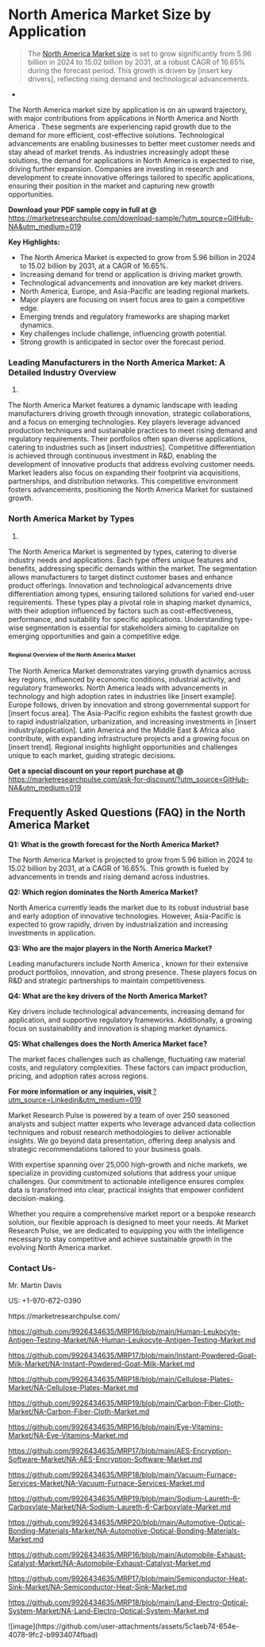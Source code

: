 <h1>North America  Market&nbsp;Size by Application</h1><blockquote><p>The <a href="https://marketresearchpulse.com/download-sample/?utm_source=GitHub-NA&amp;utm_medium=019">North America  Market size</a> is set to grow significantly from 5.96 billion in 2024 to 15.02 billion by 2031, at a robust CAGR of 16.65% during the forecast period. This growth is driven by [insert key drivers], reflecting rising demand and technological advancements.</p></blockquote><ul><li></li></ul><p>The North America  market size by application is on an upward trajectory, with major contributions from applications in North America  and North America . These segments are experiencing rapid growth due to the demand for more efficient, cost-effective solutions. Technological advancements are enabling businesses to better meet customer needs and stay ahead of market trends. As industries increasingly adopt these solutions, the demand for applications in North America  is expected to rise, driving further expansion. Companies are investing in research and development to create innovative offerings tailored to specific applications, ensuring their position in the market and capturing new growth opportunities.</p><p><strong>Download your PDF sample copy in full at @ </strong><a href="https://marketresearchpulse.com/download-sample/?utm_source=GitHub-NA&amp;utm_medium=019">https://marketresearchpulse.com/download-sample/?utm_source=GitHub-NA&amp;utm_medium=019</a></p><p><strong>Key Highlights: </strong></p><ul><li>The North America  Market is expected to grow from 5.96 billion in 2024 to 15.02 billion by 2031, at a CAGR of 16.65%.</li><li>Increasing demand for trend or application is driving market growth.</li><li>Technological advancements and innovation are key market drivers.</li><li>North America, Europe, and Asia-Pacific are leading regional markets.</li><li>Major players are focusing on insert focus area to gain a competitive edge.</li><li>Emerging trends and regulatory frameworks are shaping market dynamics.</li><li>Key challenges include challenge, influencing growth potential.</li><li>Strong growth is anticipated in sector over the forecast period.</li></ul><h3>Leading Manufacturers in the North America  Market: A Detailed Industry Overview</h3><ol><li></li></ol><div class="flex max-w-full flex-col flex-grow"><div class="min-h-8 text-message flex w-full flex-col items-end gap-2 whitespace-normal break-words [.text-message+&amp;]:mt-5" dir="auto" data-message-author-role="assistant" data-message-id="fd8432e4-4910-450d-b182-61b7bfb0a01f" data-message-model-slug="gpt-4o"><div class="flex w-full flex-col gap-1 empty:hidden first:pt-[3px]"><div class="markdown prose w-full break-words dark:prose-invert light"><p>The North America  Market features a dynamic landscape with leading manufacturers driving growth through innovation, strategic collaborations, and a focus on emerging technologies. Key players leverage advanced production techniques and sustainable practices to meet rising demand and regulatory requirements. Their portfolios often span diverse applications, catering to industries such as [insert industries]. Competitive differentiation is achieved through continuous investment in R&amp;D, enabling the development of innovative products that address evolving customer needs. Market leaders also focus on expanding their footprint via acquisitions, partnerships, and distribution networks. This competitive environment fosters advancements, positioning the North America  Market for sustained growth.</p></div></div></div></div><h3>North America  Market by Types</h3><ol><li></li></ol><div class="flex max-w-full flex-col flex-grow"><div class="min-h-8 text-message flex w-full flex-col items-end gap-2 whitespace-normal break-words [.text-message+&amp;]:mt-5" dir="auto" data-message-author-role="assistant" data-message-id="084470be-0bb7-4664-bddf-5156b4f41249" data-message-model-slug="gpt-4o-mini"><div class="flex w-full flex-col gap-1 empty:hidden first:pt-[3px]"><div class="markdown prose w-full break-words dark:prose-invert light"><p>The North America  Market is segmented by types, catering to diverse industry needs and applications. Each type offers unique features and benefits, addressing specific demands within the market. The segmentation allows manufacturers to target distinct customer bases and enhance product offerings. Innovation and technological advancements drive differentiation among types, ensuring tailored solutions for varied end-user requirements. These types play a pivotal role in shaping market dynamics, with their adoption influenced by factors such as cost-effectiveness, performance, and suitability for specific applications. Understanding type-wise segmentation is essential for stakeholders aiming to capitalize on emerging opportunities and gain a competitive edge.</p></div></div></div></div><h3><span style="font-size: 11px;">Regional Overview of the North America  Market</span></h3><div class="flex max-w-full flex-col flex-grow"><div class="min-h-8 text-message flex w-full flex-col items-end gap-2 whitespace-normal break-words [.text-message+&amp;]:mt-5" dir="auto" data-message-author-role="assistant" data-message-id="e9038762-ce64-4e30-91c9-9bd413514231" data-message-model-slug="gpt-4o-mini"><div class="flex w-full flex-col gap-1 empty:hidden first:pt-[3px]"><div class="markdown prose w-full break-words dark:prose-invert light"><p>The North America  Market demonstrates varying growth dynamics across key regions, influenced by economic conditions, industrial activity, and regulatory frameworks. North America leads with advancements in technology and high adoption rates in industries like [insert example]. Europe follows, driven by innovation and strong governmental support for [insert focus area]. The Asia-Pacific region exhibits the fastest growth due to rapid industrialization, urbanization, and increasing investments in [insert industry/application]. Latin America and the Middle East &amp; Africa also contribute, with expanding infrastructure projects and a growing focus on [insert trend]. Regional insights highlight opportunities and challenges unique to each market, guiding strategic decisions.</p></div></div></div></div><p><strong>Get a special discount on your report purchase at @ </strong><a href="https://marketresearchpulse.com/ask-for-discount/?utm_source=GitHub-NA&amp;utm_medium=019">https://marketresearchpulse.com/ask-for-discount/?utm_source=GitHub-NA&amp;utm_medium=019</a></p><h2>Frequently Asked Questions (FAQ) in the North America  Market</h2><p><strong>Q1: What is the growth forecast for the North America  Market?</strong></p><p>The North America  Market is projected to grow from 5.96 billion in 2024 to 15.02 billion by 2031, at a CAGR of 16.65%. This growth is fueled by advancements in trends and rising demand across industries.</p><p><strong>Q2: Which region dominates the North America  Market?</strong></p><p>North America currently leads the market due to its robust industrial base and early adoption of innovative technologies. However, Asia-Pacific is expected to grow rapidly, driven by industrialization and increasing investments in application.</p><p><strong>Q3: Who are the major players in the North America  Market?</strong></p><p>Leading manufacturers include North America , known for their extensive product portfolios, innovation, and strong presence. These players focus on R&amp;D and strategic partnerships to maintain competitiveness.</p><p><strong>Q4: What are the key drivers of the North America  Market?</strong></p><p>Key drivers include technological advancements, increasing demand for application, and supportive regulatory frameworks. Additionally, a growing focus on sustainability and innovation is shaping market dynamics.</p><p><strong>Q5: What challenges does the North America  Market face?</strong></p><p>The market faces challenges such as challenge, fluctuating raw material costs, and regulatory complexities. These factors can impact production, pricing, and adoption rates across regions.</p><p><strong>For more information or any inquiries, visit&nbsp;</strong><a href="?utm_source=Linkedin&utm_medium=019">?utm_source=Linkedin&utm_medium=019</a></p><p>Market Research Pulse is powered by a team of over 250 seasoned analysts and subject matter experts who leverage advanced data collection techniques and robust research methodologies to deliver actionable insights. We go beyond data presentation, offering deep analysis and strategic recommendations tailored to your business goals.</p><p>With expertise spanning over 25,000 high-growth and niche markets, we specialize in providing customized solutions that address your unique challenges. Our commitment to actionable intelligence ensures complex data is transformed into clear, practical insights that empower confident decision-making.</p><p>Whether you require a comprehensive market report or a bespoke research solution, our flexible approach is designed to meet your needs. At Market Research Pulse, we are dedicated to equipping you with the intelligence necessary to stay competitive and achieve sustainable growth in the evolving North America  market.</p><h3><strong>Contact Us-</strong></h3><p>Mr. Martin Davis</p><p>US: +1-970-672-0390</p><p>https://marketresearchpulse.com/</p><p><a href="https://github.com/9926434635/MRP16/blob/main/Human-Leukocyte-Antigen-Testing-Market/NA-Human-Leukocyte-Antigen-Testing-Market.md">https://github.com/9926434635/MRP16/blob/main/Human-Leukocyte-Antigen-Testing-Market/NA-Human-Leukocyte-Antigen-Testing-Market.md</a></p><p><a href="https://github.com/9926434635/MRP17/blob/main/Instant-Powdered-Goat-Milk-Market/NA-Instant-Powdered-Goat-Milk-Market.md">https://github.com/9926434635/MRP17/blob/main/Instant-Powdered-Goat-Milk-Market/NA-Instant-Powdered-Goat-Milk-Market.md</a></p><p><a href="https://github.com/9926434635/MRP18/blob/main/Cellulose-Plates-Market/NA-Cellulose-Plates-Market.md">https://github.com/9926434635/MRP18/blob/main/Cellulose-Plates-Market/NA-Cellulose-Plates-Market.md</a></p><p><a href="https://github.com/9926434635/MRP19/blob/main/Carbon-Fiber-Cloth-Market/NA-Carbon-Fiber-Cloth-Market.md">https://github.com/9926434635/MRP19/blob/main/Carbon-Fiber-Cloth-Market/NA-Carbon-Fiber-Cloth-Market.md</a></p><p><a href="https://github.com/9926434635/MRP16/blob/main/Eye-Vitamins-Market/NA-Eye-Vitamins-Market.md">https://github.com/9926434635/MRP16/blob/main/Eye-Vitamins-Market/NA-Eye-Vitamins-Market.md</a></p><p><a href="https://github.com/9926434635/MRP17/blob/main/AES-Encryption-Software-Market/NA-AES-Encryption-Software-Market.md">https://github.com/9926434635/MRP17/blob/main/AES-Encryption-Software-Market/NA-AES-Encryption-Software-Market.md</a></p><p><a href="https://github.com/9926434635/MRP18/blob/main/Vacuum-Furnace-Services-Market/NA-Vacuum-Furnace-Services-Market.md">https://github.com/9926434635/MRP18/blob/main/Vacuum-Furnace-Services-Market/NA-Vacuum-Furnace-Services-Market.md</a></p><p><a href="https://github.com/9926434635/MRP19/blob/main/Sodium-Laureth-6-Carboxylate-Market/NA-Sodium-Laureth-6-Carboxylate-Market.md">https://github.com/9926434635/MRP19/blob/main/Sodium-Laureth-6-Carboxylate-Market/NA-Sodium-Laureth-6-Carboxylate-Market.md</a></p><p><a href="https://github.com/9926434635/MRP20/blob/main/Automotive-Optical-Bonding-Materials-Market/NA-Automotive-Optical-Bonding-Materials-Market.md">https://github.com/9926434635/MRP20/blob/main/Automotive-Optical-Bonding-Materials-Market/NA-Automotive-Optical-Bonding-Materials-Market.md</a></p><p><a href="https://github.com/9926434635/MRP16/blob/main/Automobile-Exhaust-Catalyst-Market/NA-Automobile-Exhaust-Catalyst-Market.md">https://github.com/9926434635/MRP16/blob/main/Automobile-Exhaust-Catalyst-Market/NA-Automobile-Exhaust-Catalyst-Market.md</a></p><p><a href="https://github.com/9926434635/MRP17/blob/main/Semiconductor-Heat-Sink-Market/NA-Semiconductor-Heat-Sink-Market.md">https://github.com/9926434635/MRP17/blob/main/Semiconductor-Heat-Sink-Market/NA-Semiconductor-Heat-Sink-Market.md</a></p><p><a href="https://github.com/9926434635/MRP18/blob/main/Land-Electro-Optical-System-Market/NA-Land-Electro-Optical-System-Market.md">https://github.com/9926434635/MRP18/blob/main/Land-Electro-Optical-System-Market/NA-Land-Electro-Optical-System-Market.md</a></p>
![image](https://github.com/user-attachments/assets/5c1aeb74-654e-4078-9fc2-b9934074fbad)
